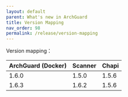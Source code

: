 ```yaml
---
layout: default
parent: What's new in ArchGuard
title: Version Mapping
nav_order: 98
permalink: /release/version-mapping
---
```



Version mapping：

| ArchGuard (Docker) | Scanner | Chapi |
|--------------------|---------|-------|
| 1.6.0              | 1.5.0   | 1.5.6 |
| 1.6.3              | 1.6.2   | 1.5.6 |

